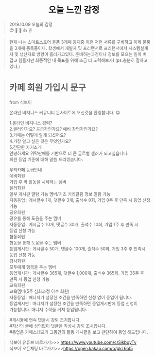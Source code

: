 <h1 align="center">오늘 느낀 감정</h1>

> 2019.10.09 오늘의 감정  
> :heart_eyes: :star2: :hankey: :+1: :v:

> 현재 나는 스마트스토어 물품 3개째 등재중
> 이런 저런 서류를 구비하고 이제 물품을 3개째 등록중이다.
> 학생에서 개발자 및 프리랜서로 
> 프리랜서에서 시스템설계자 및 생산자로 방향이 흘러가고있다.
> 준비하는과정이나 정보를 모으는 일이 버겁고 힘들지만
> 최종적인 내 목표를 위해 조금 더 노력해보자!
> (ps.충분히 잘하고있다.)
> 

> # 카페 회원 가입시 문구
> from 식보이
> 
> 온라인 비지니스 커뮤니티 온사이트에 오신것을 환영합니다. :yum:  
> 
> 1.온라인 비지니스 경력?  
> 2.샐러인가요? 공급자인가요? 예비 창업자인가요?  
> 3.카페는 어떻게 알게 되셨어요?  
> 4.가장 알고 싶은 것은 무엇인가요?  
> 5.간단한 자기소개  
>안녕하세요 위탁판매를 기반으로 더 큰 글로벌 셀러가 되고싶습니다.  
>회원 등업 기준에 대해 말씀 드리겠습니다.  
> 
> 우리카페 등급안내  
> 예비회원  
> 가입 후 막 활동을 시작하는 멤버    
> 샐러회원  
> 일부 게시판 열람 가능 멤버/기초 커리큘럼 정보 열람 가능  
> 자동등업 : 게시글수 1개, 댓글수 3개, 출석수 0회, 가입 0주 후 만족 시 등업
> 신청 가능  
> 공유회원  
> 공유를 통해 도움을 주는 멤버  
> 자동등업 : 게시글수 10개, 댓글수 30개, 출석수 10회, 가입 1주 후 만족 시  
>  등업 신청 가능  
> 협동회원  
> 협동을 통해 도움을 주는 멤버  
> 등업게시판 : 게시글수 50개, 댓글수 100개, 출석수 50회, 가입 3주 후 만족시
> 등업 신청 가능  
> 감사회원  
> 모두에게 행복을 주는 멤버  
> 등업게시판 : 게시글수 365개, 댓글수 1,000개, 출석수 365회, 가입 36주 후  
> 만족 시 등업 신청 가능  
> 교육회원  
> 교육멤버(5주 심화과정 이수 회원)  
> 자동등업 : 매니저가 설정한 조건을 만족하면 신청 없이 등업이 됩니다.  
> 등업게시판 : 매니저가 설정한 조건을 만족하면 등업게시판에 등업 신청이  
> 가능합니다. 매니저 수락을 거쳐 등업됩니다.  

> #게시물에 연속 댓글시 강퇴 조치합니다.  
> #자신의 글에 성의없이 댓글을 작성시 강퇴 조치합니다.  
> #등업은 카페스테프가 그동안의 활동 게시글을 보고 판단하여 등업 해드립니다.  

> 식보이 유튜브 바로가기>>> https://www.youtube.com/c/SikboyTv  
> 식보이 오픈채팅 바로가기>>>https://open.kakao.com/o/gkL6ol5  


